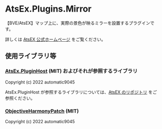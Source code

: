 # AtsEx.Plugins.Mirror
【BVE/AtsEX】マップ上に、実際の景色が映るミラーを設置するプラグインです。

詳しくは [AtsEX 公式ホームページ](https://automatic9045.github.io/AtsEX.Docs.Plugins/mirror/) をご覧ください。

## 使用ライブラリ等
### [AtsEx.PluginHost](https://github.com/automatic9045/AtsEX) (MIT) およびそれが参照するライブラリ
Copyright (c) 2022 automatic9045

AtsEx.PluginHost が参照するライブラリについては、[AtsEX のリポジトリ](https://github.com/automatic9045/AtsEX) をご参照ください。

### [ObjectiveHarmonyPatch](https://github.com/automatic9045/AtsEX) (MIT)
Copyright (c) 2022 automatic9045